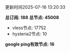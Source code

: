 更新时间2025-07-16 13:20:33

**总订阅: 188**
**总节点: 45008**
- vless节点: 17752
- hysteria2节点: 10

**google ping有效节点: 16**
